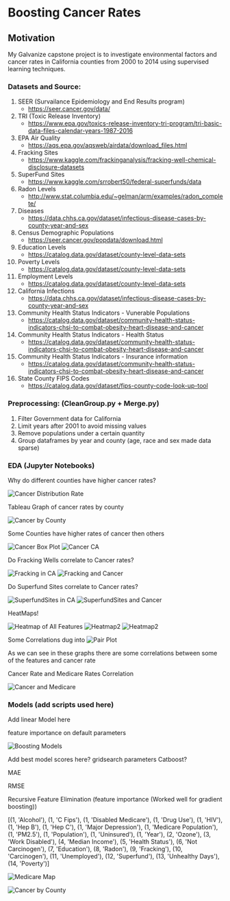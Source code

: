 # Boosting Cancer Rates

## Motivation

My Galvanize capstone project is to investigate environmental factors and cancer rates in California counties from 2000 to 2014 using supervised learning techniques.

### Datasets and Source:
1) SEER (Survailance Epidemiology and End Results program)
    - https://seer.cancer.gov/data/
2) TRI (Toxic Release Inventory)
    - https://www.epa.gov/toxics-release-inventory-tri-program/tri-basic-data-files-calendar-years-1987-2016
3) EPA Air Quality
    - https://aqs.epa.gov/aqsweb/airdata/download_files.html
4) Fracking Sites
    - https://www.kaggle.com/frackinganalysis/fracking-well-chemical-disclosure-datasets
5) SuperFund Sites
    - https://www.kaggle.com/srrobert50/federal-superfunds/data
6) Radon Levels
    - http://www.stat.columbia.edu/~gelman/arm/examples/radon_complete/
7) Diseases
    - https://data.chhs.ca.gov/dataset/infectious-disease-cases-by-county-year-and-sex
8) Census Demographic Populations
    - https://seer.cancer.gov/popdata/download.html
9) Education Levels
    - https://catalog.data.gov/dataset/county-level-data-sets
10) Poverty Levels
    - https://catalog.data.gov/dataset/county-level-data-sets
11) Employment Levels
    - https://catalog.data.gov/dataset/county-level-data-sets
12) California Infections
    - https://data.chhs.ca.gov/dataset/infectious-disease-cases-by-county-year-and-sex
13) Community Health Status Indicators - Vunerable Populations
    - https://catalog.data.gov/dataset/community-health-status-indicators-chsi-to-combat-obesity-heart-disease-and-cancer
14) Community Health Status Indicators - Health Status
    - https://catalog.data.gov/dataset/community-health-status-indicators-chsi-to-combat-obesity-heart-disease-and-cancer
15) Community Health Status Indicators - Insurance information
    - https://catalog.data.gov/dataset/community-health-status-indicators-chsi-to-combat-obesity-heart-disease-and-cancer
16) State County FIPS Codes
    - https://catalog.data.gov/dataset/fips-county-code-look-up-tool


### Preprocessing: (CleanGroup.py + Merge.py)
1) Filter Government data for California
2) Limit years after 2001 to avoid missing values
3) Remove populations under a certain quantity
4) Group dataframes by year and county (age, race and sex made data sparse)


### EDA (Jupyter Notebooks)
Why do different counties have higher cancer rates?

![Cancer Distribution Rate](https://github.com/DataDanD/CancerCapstone/blob/master/Graphs/CanDis.png)


Tableau Graph of cancer rates by county

![Cancer by County](https://github.com/DataDanD/CancerCapstone/blob/master/Graphs/cancerCA.png)


Some Counties have higher rates of cancer then others

![Cancer Box Plot](https://github.com/DataDanD/CancerCapstone/blob/master/Graphs/CanCounty.png)
![Cancer CA](https://github.com/DataDanD/CancerCapstone/blob/master/Graphs/CanCoun2.png)


Do Fracking Wells correlate to Cancer rates?

![Fracking in CA](https://github.com/DataDanD/CancerCapstone/blob/master/Graphs/FrackEDA2.png)
![Fracking and Cancer](https://github.com/DataDanD/CancerCapstone/blob/master/Graphs/Frack.png)


Do Superfund Sites correlate to Cancer rates?

![SuperfundSites in CA](https://github.com/DataDanD/CancerCapstone/blob/master/Graphs/SuperfundEDA.png)
![SuperfundSites and Cancer](https://github.com/DataDanD/CancerCapstone/blob/master/Graphs/Super.png)


HeatMaps!

![Heatmap of All Features](https://github.com/DataDanD/CancerCapstone/blob/master/Graphs/heatmap.png)
![Heatmap2](https://github.com/DataDanD/CancerCapstone/blob/master/Graphs/heat2.png)
![Heatmap2](https://github.com/DataDanD/CancerCapstone/blob/master/Graphs/heat3.png)


Some Correlations dug into
![Pair Plot](https://github.com/DataDanD/CancerCapstone/blob/master/Graphs/pair.png)

As we can see in these graphs there are some correlations between some of the features and cancer rate


Cancer Rate and Medicare Rates Correlation

![Cancer and Medicare](https://github.com/DataDanD/CancerCapstone/blob/master/Graphs/CanMed.png)



### Models (add scripts used here)

Add linear Model here



feature importance on default parameters

![Boosting Models](https://github.com/DataDanD/CancerCapstone/blob/master/Graphs/RelevanceBoost.png)


Add best model scores here? gridsearch parameters Catboost?

MAE 

RMSE 



Recursive Feature Elimination (feature importance (Worked well for gradient boosting))

[(1, 'Alcohol'), (1, 'C Fips'), (1, 'Disabled Medicare'), (1, 'Drug Use'), (1, 'HIV'), (1, 'Hep B'), (1, 'Hep C'), (1, 'Major Depression'), (1, 'Medicare Population'), (1, 'PM2.5'), (1, 'Population'), (1, 'Uninsured'), (1, 'Year'), (2, 'Ozone'), (3, 'Work Disabled'), (4, 'Median Income'), (5, 'Health Status'), (6, 'Not Carcinogen'), (7, 'Education'), (8, 'Radon'), (9, 'Fracking'), (10, 'Carcinogen'), (11, 'Unemployed'), (12, 'Superfund'), (13, 'Unhealthy Days'), (14, 'Poverty')]




![Medicare Map](https://github.com/DataDanD/CancerCapstone/blob/master/Graphs/medicareCA.png)

![Cancer by County](https://github.com/DataDanD/CancerCapstone/blob/master/Graphs/cancerCA.png)




